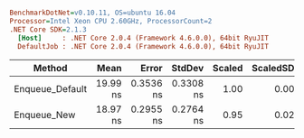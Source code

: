 ``` ini

BenchmarkDotNet=v0.10.11, OS=ubuntu 16.04
Processor=Intel Xeon CPU 2.60GHz, ProcessorCount=2
.NET Core SDK=2.1.3
  [Host]     : .NET Core 2.0.4 (Framework 4.6.0.0), 64bit RyuJIT
  DefaultJob : .NET Core 2.0.4 (Framework 4.6.0.0), 64bit RyuJIT


```
|          Method |     Mean |     Error |    StdDev | Scaled | ScaledSD |
|---------------- |---------:|----------:|----------:|-------:|---------:|
| Enqueue_Default | 19.99 ns | 0.3536 ns | 0.3308 ns |   1.00 |     0.00 |
|     Enqueue_New | 18.97 ns | 0.2955 ns | 0.2764 ns |   0.95 |     0.02 |
